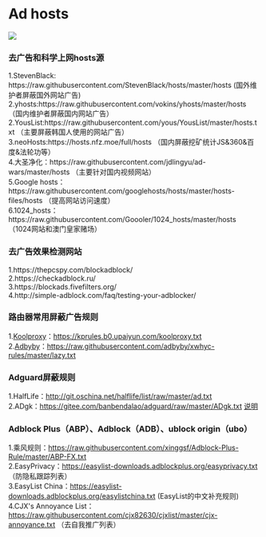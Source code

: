 <h1>Ad hosts</h1>

<img src="https://coverfiles.alphacoders.com/592/59226.jpg" />
<h3>去广告和科学上网hosts源</h3>
1.StevenBlack: https://raw.githubusercontent.com/StevenBlack/hosts/master/hosts  (国外维护者屏蔽国外网站广告)
<br/>
2.yhosts:https://raw.githubusercontent.com/vokins/yhosts/master/hosts  （国内维护者屏蔽国内网站广告）
<br/>
2.YousList:https://raw.githubusercontent.com/yous/YousList/master/hosts.txt  （主要屏蔽韩国人使用的网站广告）
<br/>
3.neoHosts:https://hosts.nfz.moe/full/hosts  （国内屏蔽挖矿统计JS&360&百度&法轮功等）
<br/>
4.大圣净化：https://raw.githubusercontent.com/jdlingyu/ad-wars/master/hosts  （主要针对国内视频网站）
<br/>
5.Google hosts：https://raw.githubusercontent.com/googlehosts/hosts/master/hosts-files/hosts  （提高网站访问速度）
<br/>
6.1024_hosts：https://raw.githubusercontent.com/Goooler/1024_hosts/master/hosts  （1024网站和澳门皇家赌场）
<br/>

<h3>去广告效果检测网站</h3>
1.https://thepcspy.com/blockadblock/
<br/>
2.https://checkadblock.ru/
<br/>
3.https://blockads.fivefilters.org/
<br/>
4.http://simple-adblock.com/faq/testing-your-adblocker/
<br/>

### 路由器常用屏蔽广告规则
1.[Koolproxy](https://github.com/koolproxy/merlin-koolproxy)：https://kprules.b0.upaiyun.com/koolproxy.txt 
<br/>
2.[Adbyby](https://github.com/adbyby/xwhyc-rules)：https://raw.githubusercontent.com/adbyby/xwhyc-rules/master/lazy.txt
<br/>
### Adguard屏蔽规则
1.HalfLife：http://git.oschina.net/halflife/list/raw/master/ad.txt 
<br/>
2.ADgk：https://gitee.com/banbendalao/adguard/raw/master/ADgk.txt  [说明](https://gitee.com/banbendalao/adguard)
<br/>
### Adblock Plus（ABP）、Adblock（ADB）、ublock origin（ubo）
1.乘风规则：https://raw.githubusercontent.com/xinggsf/Adblock-Plus-Rule/master/ABP-FX.txt
<br/>
2.EasyPrivacy：https://easylist-downloads.adblockplus.org/easyprivacy.txt （防隐私跟踪列表）
<br/>
3.EasyList China：https://easylist-downloads.adblockplus.org/easylistchina.txt  (EasyList的中文补充规则)
<br/>
4.CJX's Annoyance List：https://raw.githubusercontent.com/cjx82630/cjxlist/master/cjx-annoyance.txt （去自我推广列表）
<br/>

